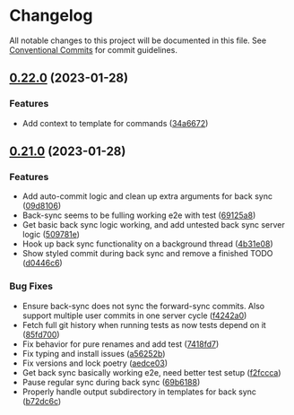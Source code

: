 # Changelog

All notable changes to this project will be documented in this file. See
[Conventional Commits](https://conventionalcommits.org) for commit guidelines.

## [0.22.0](https://github.com/nickderobertis/flexlate-dev/compare/v0.21.0...v0.22.0) (2023-01-28)


### Features

* Add context to template for commands ([34a6672](https://github.com/nickderobertis/flexlate-dev/commit/34a66729a3a33732617ca0dd715377286adc8f97))

## [0.21.0](https://github.com/nickderobertis/flexlate-dev/compare/v0.20.0...v0.21.0) (2023-01-28)


### Features

* Add auto-commit logic and clean up extra arguments for back sync ([09d8106](https://github.com/nickderobertis/flexlate-dev/commit/09d810658bfe04e95d6dbda1d325936dd087395b))
* Back-sync seems to be fulling working e2e with test ([69125a8](https://github.com/nickderobertis/flexlate-dev/commit/69125a89da7c066e0b2c1b641d9e13644ca2ee91))
* Get basic back sync logic working, and add untested back sync server logic ([509781e](https://github.com/nickderobertis/flexlate-dev/commit/509781ef83495fd9bf0f7c9d89363dc5f20ceaa6))
* Hook up back sync functionality on a background thread ([4b31e08](https://github.com/nickderobertis/flexlate-dev/commit/4b31e08e57bbcb94f2814f1ee4b07df77dd465f1))
* Show styled commit during back sync and remove a finished TODO ([d0446c6](https://github.com/nickderobertis/flexlate-dev/commit/d0446c6317c40d47edd83133ecfa46d6f737c22b))


### Bug Fixes

* Ensure back-sync does not sync the forward-sync commits. Also support multiple user commits in one server cycle ([f4242a0](https://github.com/nickderobertis/flexlate-dev/commit/f4242a02d7d55a6a6213fab1dbdb4f345d568e18))
* Fetch full git history when running tests as now tests depend on it ([85fd700](https://github.com/nickderobertis/flexlate-dev/commit/85fd700d00335ec64dbb4836afa9c977b2bf2718))
* Fix behavior for pure renames and add test ([7418fd7](https://github.com/nickderobertis/flexlate-dev/commit/7418fd7ce2bdaeb66fb577a37e5f9003b084dca3))
* Fix typing and install issues ([a56252b](https://github.com/nickderobertis/flexlate-dev/commit/a56252b16f363790c650f0c40dae480ded2aa3cd))
* Fix versions and lock poetry ([aedce03](https://github.com/nickderobertis/flexlate-dev/commit/aedce03251a7627040f15cfd19020fb5224174a4))
* Get back sync basically working e2e, need better test setup ([f2fccca](https://github.com/nickderobertis/flexlate-dev/commit/f2fcccacb9368f576ace420facd9de8f9fe52c39))
* Pause regular sync during back sync ([69b6188](https://github.com/nickderobertis/flexlate-dev/commit/69b6188ce686abeada05b340bf46ebf47046ef5e))
* Properly handle output subdirectory in templates for back sync ([b72dc6c](https://github.com/nickderobertis/flexlate-dev/commit/b72dc6c364fa52c8ed65016f6f71c3a91023e806))
